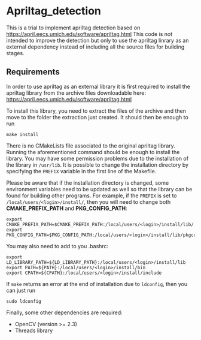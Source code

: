 # Apriltag_detection

This is a trial to implement apriltag detection based on https://april.eecs.umich.edu/software/apriltag.html
This code is not intended to improve the detection but only to use the apriltag linrary as an external dependency instead of including all the source files for building stages.

## Requirements

In order to use apriltag as an external library it is first required to install the apriltag library from the archive files downloadable here: https://april.eecs.umich.edu/software/apriltag.html

To install this library, you need to extract the files of the archive and then move to the folder the extraction just created.
It should then be enough to run 

    make install

There is no CMakeLists file associated to the original apriltag library. Running the aforementioned command should be enough to install the library. You may have some permission problems due to the installation of the library in `/usr/lib`.
It is possible to change the installation directory by specifying the `PREFIX` variable in the first line of the Makefile.

Please be aware that if the installation directory is changed, some environment variables need to be updated as well so that the library can be found for building other programs.
For example, if the `PREFIX` is set to `/local/users/<login>/install/`, then you will need to change both **CMAKE_PREFIX_PATH** and **PKG_CONFIG_PATH**: 

    export CMAKE_PREFIX_PATH=$CMAKE_PREFIX_PATH:/local/users/<login>/install/lib/
    export PKG_CONFIG_PATH=$PKG_CONFIG_PATH:/local/users/<login>/install/lib/pkgconfig

You may also need to add to you .bashrc: 

    export LD_LIBRARY_PATH=${LD_LIBRARY_PATH}:/local/users/<login>/install/lib
    export PATH=${PATH}:/local/users/<login>/install/bin
    export CPATH=${CPATH}:/local/users/<login>/install/include

If `make` returns an error at the end of installation due to `ldconfig`, then you can just run

    sudo ldconfig

Finally, some other dependencies are required:
* OpenCV (version >= 2.3)
* Threads library
